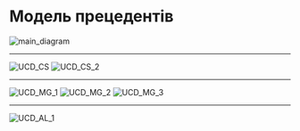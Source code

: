 # Модель прецедентів


![main_diagram](http://www.plantuml.com/plantuml/proxy?cache=no&src=https://raw.githubusercontent.com/l0releei/obd_project/master/src/uml/use_case/main_diagram.uml)

<hr>
  
![UCD_CS](http://www.plantuml.com/plantuml/proxy?cache=no&src=https://raw.githubusercontent.com/l0releei/obd_project/master/src/uml/use_case/UCD_CS_1.uml)
![UCD_CS_2](http://www.plantuml.com/plantuml/proxy?cache=no&src=https://raw.githubusercontent.com/l0releei/obd_project/master/src/uml/use_case/UCD_CS_2.uml)
<hr>

![UCD_MG_1](http://www.plantuml.com/plantuml/proxy?cache=no&src=https://raw.githubusercontent.com/l0releei/obd_project/master/src/uml/use_case/UCD_MG_1.uml)
![UCD_MG_2](http://www.plantuml.com/plantuml/proxy?cache=no&src=https://raw.githubusercontent.com/l0releei/obd_project/master/src/uml/use_case/UCD_MG_2.uml)
![UCD_MG_3](http://www.plantuml.com/plantuml/proxy?cache=no&src=https://raw.githubusercontent.com/l0releei/obd_project/master/src/uml/use_case/UCD_MG_3.uml)

<hr>

![UCD_AL_1](http://www.plantuml.com/plantuml/proxy?cache=no&src=https://raw.githubusercontent.com/l0releei/obd_project/master/src/uml/use_case/UCD_AL_1.uml)

